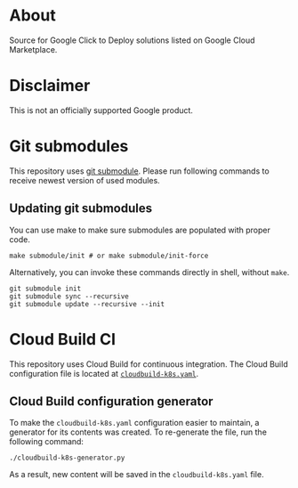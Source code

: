 # About

Source for Google Click to Deploy solutions listed on
Google Cloud Marketplace.

# Disclaimer

This is not an officially supported Google product.

# Git submodules

This repository uses [git submodule](https://git-scm.com/docs/git-submodule).
Please run following commands to receive newest version of used modules.

## Updating git submodules

You can use make to make sure submodules
are populated with proper code.

```shell
make submodule/init # or make submodule/init-force
```

Alternatively, you can invoke these commands directly in shell, without `make`.

```shell
git submodule init
git submodule sync --recursive
git submodule update --recursive --init
```

# Cloud Build CI

This repository uses Cloud Build for continuous integration. The Cloud Build configuration file is located at [`cloudbuild-k8s.yaml`](cloudbuild-k8s.yaml).

## Cloud Build configuration generator

To make the `cloudbuild-k8s.yaml` configuration easier to maintain, a generator for its contents was created. To re-generate the file, run the following command:

```shell
./cloudbuild-k8s-generator.py
```

As a result, new content will be saved in the `cloudbuild-k8s.yaml` file.
